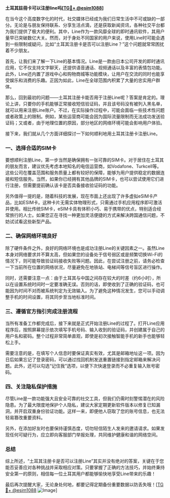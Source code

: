 **土耳其註冊卡可以注册line吗[[TG💪+ @esim1088](https://t.me/s/esim1088)]**

在当今这个高度数字化的时代，社交媒体已经成为我们日常生活中不可或缺的一部分。无论是与朋友保持联系、分享生活点滴，还是获取新闻资讯，各种社交平台都为我们提供了极大的便利。其中，Line作为一款风靡全球的即时通讯软件，其用户量早已突破数亿大关。然而，对于身处不同国家的用户来说，使用Line时可能会遇到一些限制或疑问，比如“土耳其注册卡是否可以注册Line？”这个问题就常常困扰着不少朋友。

首先，让我们来了解一下Line的基本情况。Line是一款由日本公司开发的即时通讯应用，它不仅支持文字聊天，还提供语音通话、视频通话以及丰富的表情包功能。此外，Line还内置了游戏中心和购物商城等功能模块，让用户在交流的同时也能享受娱乐和消费的乐趣。正因为如此，Line在全球范围内积累了大量的忠实用户群体。

那么，回到最初的问题——土耳其注册卡能否用于注册Line呢？答案是肯定的。理论上讲，只要你的手机能够正常接收短信验证码，并且该号码没有被列入黑名单，就可以用来注册Line账户。不过，在实际操作过程中，可能会面临一些技术性问题或者政策上的限制。例如，某些运营商可能会因为国际流量限制而无法成功发送验证码；又或者，由于地理位置的原因，部分地区的网络环境可能会影响用户体验。

接下来，我们就从几个方面详细探讨一下如何顺利地用土耳其注册卡注册Line。

### 一、选择合适的SIM卡

要想顺利注册Line，第一步当然是确保拥有一张可靠的SIM卡。对于居住在土耳其的朋友而言，建议优先考虑本地知名的电信运营商，如Vodafone、Turkcell等。这些公司在覆盖范围和服务质量上都有较好的保障，能够为用户提供稳定的数据连接和短信服务。当然，如果你已经拥有其他品牌的SIM卡，也可以尝试使用它们进行注册，但需要提前确认该卡是否具备接收验证码的功能。

另外值得一提的是，随着科技的发展，现在市面上还出现了许多虚拟eSIM卡产品，比如ESIM卡。这种卡片无需实体物理形式，只需通过手机应用程序即可激活并使用。相比传统SIM卡，eSIM卡具有体积小巧、易于携带的优点，特别适合经常旅行的人士。如果您正在寻找一种更加灵活便捷的方式来解决跨国通信问题，不妨试试看这些新型产品。

### 二、确保网络环境良好

除了硬件条件之外，良好的网络环境也是成功注册Line的关键因素之一。虽然Line本身对网络要求并不算太高，但如果您的设备处于信号弱区或是频繁切换Wi-Fi的情况下，则可能导致验证码接收失败等问题。因此，在尝试注册之前，请务必检查一下当前所在位置的网络状况，尽量避免在地铁站、电梯间等信号盲区进行操作。

同时，还需要注意一点：由于土耳其与中国之间存在较大的时差（约6小时），所以在设置系统时间时一定要准确无误。否则的话，即使收到了正确的验证码，也可能因为时间不对而被系统判定为无效输入。为了避免这种情况发生，您可以手动调整手机的时间设置，将其同步至当地标准时间。

### 三、遵循官方指引完成注册流程

当所有准备工作都完成后，接下来就是正式开始注册Line的过程了。打开Line应用程序后，按照屏幕提示依次填写手机号码、输入收到的验证码，并创建属于自己的用户名和密码。整个过程非常简单直观，即使是初次接触智能手机的新手也能够轻松上手。

需要注意的是，在填写个人信息时要保证真实有效，尤其是邮箱地址这一项。因为日后如果忘记了登录密码，可以通过找回机制发送重置链接到指定邮箱来解决问题。此外，还可以勾选“记住我”选项，以便下次快速登录而不必重复输入账号密码。

### 四、关注隐私保护措施

尽管Line是一款功能强大且安全可靠的社交工具，但我们仍需时刻警惕潜在的风险隐患。为了最大限度地保护个人隐私，建议大家定期更新软件版本以修复已知漏洞，并开启双重身份验证功能。这样一来，即便他人窃取了您的账号信息，也无法轻易篡改重要资料。

另外，在添加好友时也要保持谨慎态度，切勿轻信陌生人发来的邀请请求。如果发现任何可疑行为，应立即向客服部门举报处理，共同维护健康和谐的网络空间。

### 总结

综上所述，“土耳其注册卡是否可以注册Line”其实并没有绝对的答案，关键在于您能否妥善应对各种挑战并采取相应对策。只要掌握了正确的方法技巧，并始终秉持安全第一的原则，相信每一位土耳其用户都能够愉快地享受Line带来的乐趣！

最后再次提醒大家，无论身处何地，都要记得定期备份重要数据以防丢失哦！[[TG💪+ @esim1088](https://t.me/s/esim1088) ![Image](https://i.postimg.cc/4NQfJmqS/Snipaste-2025-05-13-00-14-12.png)]